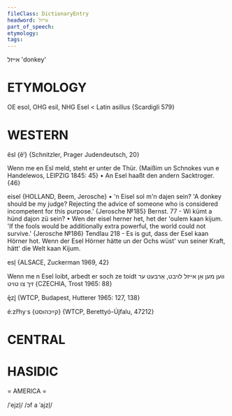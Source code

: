 ```yaml
---
fileClass: DictionaryEntry
headword: אייזל
part_of_speech: 
etymology: 
tags: 
---
```

אייזל
'donkey'

ETYMOLOGY
===========
OE esol, OHG esil, NHG Esel < Latin asillus
{Scardigli 579}

WESTERN
========

êsl {êⁱ} {Schnitzler, Prager Judendeutsch, 20}

Wenn me en Esl meld, steht er unter de Thür.
{Maißim un Schnokes vun e Handelewos, LEIPZIG 1845: 45}
	•	An Esel haaßt den andern Sacktroger. {46}

eisel {HOLLAND, Beem, Jerosche}
	•	'n Eisel sol m'n dajen sein? 'A donkey should be my judge? Rejecting the advice of someone who is considered incompetent for this purpose.' {Jerosche №185}
Bernst. 77 - Wi kümt a hünd dajon zü sein?
	•	Wen der eisel herner het, het der 'oulem kaan kijum. 'If the fools would be additionally extra powerful, the world could not survive.'  {Jerosche №186}
Tendlau 218 - Es is gut, dass der Esel kaan Hörner hot. Wenn der Esel Hörner hätte un der Ochs wüst' vun seiner Kraft, hätt' die Welt kaan Kijum.

esl̩ {ALSACE, Zuckerman 1969, 42}

Wenn me n Esel loibt, arbedt er soch ze toidt ווען מען אַן אייזל לויבט, אַרבעט ער זיך צו טויט {CZECHIA, Trost 1965: 88}

ę̄zl̥ {WTCP, Budapest, Hutterer 1965: 127, 138}

éːzlʲhyˑs {קײַכהוסט} {WTCP, Berettyó-Újfalu, 47212}

CENTRAL
========

HASIDIC
=======
= AMERICA = 

/ˈejzl̩/
/ɔf a ˈajzl̩/